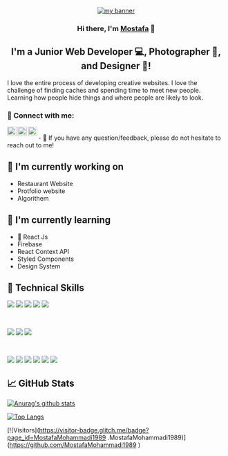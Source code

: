 <p align="center">
  <a href="https://www.yushi.dev/" target="_blank" rel="noreferrer"><img src="[https://user-images.githubusercontent.com/75753187/123350185-74ce0900-d528-11eb-848d-d92955dbb944.png](https://pbs.twimg.com/profile_banners/878324900892614657/1498286005/1500x500)" alt="my banner"></a>
</p>

<h3 align="center">
Hi there, I'm <a href=#" target="_blank" rel="noreferrer">Mostafa</a> 👋
</h3>

<h2 align="center">
I'm a Junior Web Developer 💻, Photographer 📸, and Designer 🎨!
</h2> 

I love the entire process of developing creative websites. I love the challenge of finding caches and spending time to meet new people. Learning how people hide things and where people are likely to look.

### 🤝 Connect with me:

<a href="https://www.linkedin.com/in/Mostafa.mohammado.89/"><img align="left" src="https://raw.githubusercontent.com/yushi1007/yushi1007/main/images/linkedin.svg" alt="Mostafa Mohammadi| LinkedIn" width="21px"/></a>
<a href="https://instagram.com/mostafa.mohammadi.89"><img align="left" src="https://raw.githubusercontent.com/yushi1007/yushi1007/main/images/instagram.svg" alt="Mostafa mohammadi instagram" width="21px"/></a>
  
  
  <a href="https://twitter.com/M_Mostafa1989"><img align="left" src="https://cdn-icons-png.flaticon.com/512/733/733579.png" width="21px"></a>  
  
  
  

</br>
- 💬 If you have any question/feedback, please do not hesitate to reach out to me!

## 🔭 I'm currently working on

- Restaurant Website
- Protfolio website
- Algorithem

## 🌱 I'm currently learning

- 📱 React Js
- Firebase
- React Context API
- Styled Components 
- Design System 

## 💼 Technical Skills

![](https://img.shields.io/badge/Code-React-informational?style=flat&logo=react&color=61DAFB)
![](https://img.shields.io/badge/Code-Redux-informational?style=flat&logo=Redux&color=764ABC)
![](https://img.shields.io/badge/Code-JavaScript-informational?style=flat&logo=JavaScript&color=F7DF1E)
![](https://img.shields.io/badge/Code-HTML5-informational?style=flat&logo=HTML5&color=E34F26)
![](https://img.shields.io/badge/Code-SQLite-informational?style=flat&logo=SQLite&color=003B57)

</br>

![](https://img.shields.io/badge/Style-Bootstrap-informational?style=flat&logo=Bootstrap&color=7952B3)
![](https://img.shields.io/badge/Style-CSS3-informational?style=flat&logo=CSS3&color=1572B6)
![](https://img.shields.io/badge/Style-styled--components-informational?style=flat&logo=styled-components&color=DB7093)


</br>

![](https://img.shields.io/badge/Tools-Figma-informational?style=flat&logo=Figma&color=F24E1E)
![](https://img.shields.io/badge/Tools-NPM-informational?style=flat&logo=NPM&color=CB3837)
![](https://img.shields.io/badge/Tools-Heroku-informational?style=flat&logo=Heroku&color=430098)
![](https://img.shields.io/badge/Tools-Netlify-informational?style=flat&logo=netlify&color=00C7B7)
![](https://img.shields.io/badge/Tools-Git-informational?style=flat&logo=Git&color=F05032)
![](https://img.shields.io/badge/Tools-GitHub-informational?style=flat&logo=GitHub&color=181717)



## 📈 GitHub Stats 

[![Anurag's github stats](https://github-readme-stats.vercel.app/api?username=MostafaMohammadi1989	)](https://github.com/MostafaMohammadi1989)

[![Top Langs](https://github-readme-stats.vercel.app/api/top-langs/?username=MostafaMohammadi1989&layout=compact)](https://github.com/MostafaMohammadi1989	)

[![Visitors](https://visitor-badge.glitch.me/badge?page_id=MostafaMohammadi1989 .MostafaMohammadi1989)] (https://github.com/MostafaMohammadi1989	)
